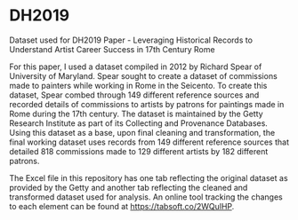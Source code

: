 # DH2019
Dataset used for DH2019 Paper - Leveraging Historical Records to Understand Artist Career Success in 17th Century Rome

For this paper, I used a dataset compiled in 2012 by Richard Spear of University of Maryland.  Spear sought to create a dataset of commissions made to painters while working in Rome in the Seicento.  To create this dataset, Spear combed through 149 different reference sources and recorded details of commissions to artists by patrons for paintings made in Rome during the 17th century.   The dataset is maintained by the Getty Research Institute as part of its Collecting and Provenance Databases.  Using this dataset as a base, upon final cleaning and transformation, the final working dataset uses records from 149 different reference sources that detailed 818 commissions made to 129 different artists by 182 different patrons.  

The Excel file in this repository has one tab reflecting the original dataset as provided by the Getty and another tab reflecting the cleaned and transformed dataset used for analysis.  An online tool tracking the changes to each element can be found at https://tabsoft.co/2WQulHP.
